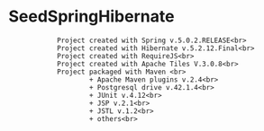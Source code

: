 # SeedSpringHibernate
                Project created with Spring v.5.0.2.RELEASE<br>
                Project created with Hibernate v.5.2.12.Final<br>
                Project created with RequireJS<br>
                Project created with Apache Tiles V.3.0.8<br>
                Project packaged with Maven <br>
                        + Apache Maven plugins v.2.4<br>
                        + Postgresql drive v.42.1.4<br>
                        + JUnit v.4.12<br>
                        + JSP v.2.1<br>
                        + JSTL v.1.2<br>
                        + others<br>
